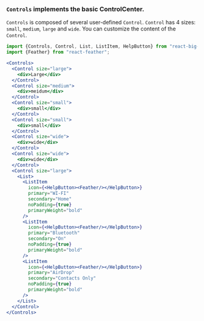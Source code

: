 ### `Controls` implements the basic ControlCenter.

`Controls` is composed of several user-defined `Control`. `Control` has 4 sizes: `small`, `medium`, `large` and
`wide`. You can customize the content of the `Control`. 

```jsx
import {Controls, Control, List, ListItem, HelpButton} from "react-big-sur";
import {Feather} from "react-feather";

<Controls>
  <Control size="large">
    <div>Large</div>
  </Control>
  <Control size="medium">
    <div>meidum</div>
  </Control>
  <Control size="small">
    <div>small</div>
  </Control>
  <Control size="small">
    <div>small</div>
  </Control>
  <Control size="wide">
    <div>wide</div>
  </Control>
  <Control size="wide">
    <div>wide</div>
  </Control>
  <Control size="large">
    <List>
      <ListItem
        icon={<HelpButton><Feather/></HelpButton>}
        primary="WI-FI"
        secondary="Home"
        noPadding={true}
        primaryWeight="bold"
      />
      <ListItem
        icon={<HelpButton><Feather/></HelpButton>}
        primary="Bluetooth"
        secondary="On"
        noPadding={true}
        primaryWeight="bold"
      />
      <ListItem
        icon={<HelpButton><Feather/></HelpButton>}
        primary="AirDrop"
        secondary="Contacts Only"
        noPadding={true}
        primaryWeight="bold"
      />
    </List>
  </Control>
</Controls>
```